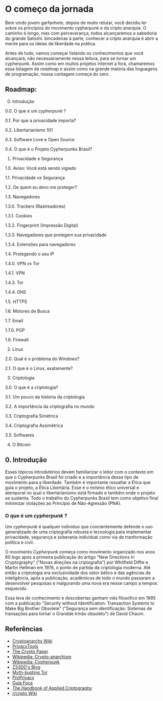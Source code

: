 # O começo da jornada

Bem vindo jovem garfanhoto, depois de muito relutar, você decidiu ler sobre os princípios do movimento cypherpunk e da cripto anarquia. O caminho é longo, mas com perceverança, todos alcançaremos a sabedoria do grande Satoshi. bincadeiras à parte, conhecer a cripto anarquia é abrir a mente para os ideias de liberdade na prática.

Antes de tudo, vamos começar listando os conhecimentos que você alcançará, não necessariamente nessa leitura, para se tornar um cypherpunk. Assim como em muitos projetos internet a fora, chamaremos essa listagem de _roadmap_ e assim como na grande maioria das linguagens de programação, nossa contagem começa do zero.

## Roadmap:

0. Introdução

0.0. O que é um _cypherpunk_ ?

0.1. Por que a privacidade importa?

0.2. Libertarianismo 101

0.3. Software Livre e Open Source

0.4. O que é o Projeto Cypherpunks Brasil?


1. Privacidade e Segurança

1.0. Aviso: Você está sendo vigiado

1.1. Privacidade _vs_ Segurança

1.2. De quem eu devo me proteger?

1.3. Navegadores

1.3.0. Trackers (Rastreadores)

1.3.1. Cookies

1.3.2. Fingerprint (Impressão Digital)

1.3.3. Navegadores que protegem sua privacidade

1.3.4. Extensões para navegadores

1.4. Protegendo o seu IP

1.4.0. VPN _vs_ Tor

1.4.1. VPN

1.4.3. Tor

1.4.4. DNS

1.5. HTTPS

1.6. Motores de Busca

1.7. Email

1.7.0. PGP

1.8. Firewall

2. Linux 

2.0. Qual é o problema do Windows?

2.1. O que é o Linux, exatamente?

3. Criptologia

3.0. O que é a criptologia?

3.1. Um pouco da história da criptologia

3.2. A importância da criptografia no mundo

3.3. Criptografia Simétrica

3.4. Criptografia Assimétrica

3.5. Softwares

4. O Bitcoin


## 0. Introdução

Esses tópicos introdutórios devem familiarizar o leitor com o contexto em que o Cypherpunks Brasil foi criado e a importância desse tipo de movimento para a liberdade. Também é importante ressaltar a Ética que guia o projeto, a Ética Libertária. Esse é o mínimo ético universal e atemporal no qual o libertarianismo está firmado e também onde o projeto se sustenta. Todo o trabalho do Cypherpunks Brasil tem como objetivo final minimizar violações ao Princípio de Não-Agressão (PNA).


### O que é um _cypherpunk_ ?

Um _cypherpunk_ é qualquer indivíduo que concientemente defende o uso generalizado de uma criptografia robusta e tecnologia para implementar privacidade, segurança e soberania individual como via de tranformação política e civil.   

O movimento _Cypherpunk_ começa como movimento organizado nos anos 80 logo após a primeira publicação do artigo "New Directions in Cryptography" ("Novas direções na criptografia") por Whitfield Diffie e Martin Hellman em 1976, o ponto de partida da criptologia moderna. Até então a criptologia era exclusividade dos setor bélico e das agências de inteligência, após a publicação, acadêmicos de todo o mundo passaram a desenvolver pesquisas e inalgurando uma nova era nesse campo a tempos esquecido. 

Essa leva de conhecimento e descobertas ganham viés filosófico em 1985 com a publicação "Security without Identification: Transaction Systems to Make Big Brother Obsolete" ("Segurança sem identificação: Sistemas de transações para tornar o Grandde Irmão obsoleto") de David Chaum.


## Referências

- [Cryptoanarchy Wiki](https://cryptoanarchy.wiki/)
- [PrivacyTools](https://www.privacytools.io/)
- [The Crypto Paper](https://github.com/cryptoseb/CryptoPaper)
- [Wikipedia: Crypto-anarchism](https://en.wikipedia.org/wiki/Crypto-anarchism)
- [Wikipedia: Cypherpunk](https://en.wikipedia.org/wiki/Cypherpunk)
- [Z33DD's Blog](https://z33dd.github.io/Ferramentas-para-tornar-sua-vida-privada/)
- [Myth-busting Tor](https://write.privacytools.io/my-thoughts-on-security/slicing-onions-part-1-myth-busting-tor)
- [ProPrivacy](https://proprivacy.com/)
- [Guia Foca](https://guiafoca.org/)
- [The Handbook of Applied Criptography](http://cacr.uwaterloo.ca/hac/)
- [r/cripto Wiki](https://www.reddit.com/r/crypto/wiki/index)
